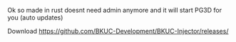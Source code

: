 Ok so made in rust doesnt need admin anymore and it will start PG3D for you (auto updates)

Download https://github.com/BKUC-Development/BKUC-Injector/releases/
